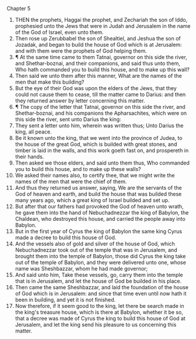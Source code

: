

Chapter 5

1. THEN the prophets, Haggai the prophet, and Zechariah the son of Iddo, prophesied unto the Jews that were in Judah and Jerusalem in the name of the God of Israel, even unto them.
2. Then rose up Zerubbabel the son of Shealtiel, and Jeshua the son of Jozadak, and began to build the house of God which is at Jerusalem: and with them were the prophets of God helping them.
3. ¶ At the same time came to them Tatnai, governor on this side the river, and Shethar-boznai, and their companions, and said thus unto them, Who hath commanded you to build this house, and to make up this wall?
4. Then said we unto them after this manner, What are the names of the men that make this building?
5. But the eye of their God was upon the elders of the Jews, that they could not cause them to cease, till the matter came to Darius: and then they returned answer by letter concerning this matter.
6. ¶ The copy of the letter that Tatnai, governor on this side the river, and Shethar-boznai, and his companions the Apharsachites, which were on this side the river, sent unto Darius the king:
7. They sent a letter unto him, wherein was written thus; Unto Darius the king, all peace.
8. Be it known unto the king, that we went into the province of Judea, to the house of the great God, which is builded with great stones, and timber is laid in the walls, and this work goeth fast on, and prospereth in their hands.
9. Then asked we those elders, and said unto them thus, Who commanded you to build this house, and to make up these walls?
10. We asked their names also, to certify thee, that we might write the names of the men that were the chief of them.
11. And thus they returned us answer, saying, We are the servants of the God of heaven and earth, and build the house that was builded these many years ago, which a great king of Israel builded and set up.
12. But after that our fathers had provoked the God of heaven unto wrath, he gave them into the hand of Nebuchadnezzar the king of Babylon, the Chaldean, who destroyed this house, and carried the people away into Babylon.
13. But in the first year of Cyrus the king of Babylon the same king Cyrus made a decree to build this house of God.
14. And the vessels also of gold and silver of the house of God, which Nebuchadnezzar took out of the temple that was in Jerusalem, and brought them into the temple of Babylon, those did Cyrus the king take out of the temple of Babylon, and they were delivered unto one, whose name was Sheshbazzar, whom he had made governor;
15. And said unto him, Take these vessels, go, carry them into the temple that is in Jerusalem, and let the house of God be builded in his place.
16. Then came the same Sheshbazzar, and laid the foundation of the house of God which is in Jerusalem: and since that time even until now hath it been in building, and yet it is not finished.
17. Now therefore, if it seem good to the king, let there be search made in the king's treasure house, which is there at Babylon, whether it be so, that a decree was made of Cyrus the king to build this house of God at Jerusalem, and let the king send his pleasure to us concerning this matter.
